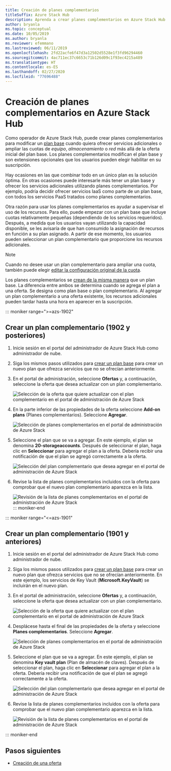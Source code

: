 ```yaml
---
title: Creación de planes complementarios
titleSuffix: Azure Stack Hub
description: Aprenda a crear planes complementarios en Azure Stack Hub.
author: bryanla
ms.topic: conceptual
ms.date: 10/05/2019
ms.author: bryanla
ms.reviewer: efemmano
ms.lastreviewed: 06/11/2019
ms.openlocfilehash: 2fd22acfe6f47d3a12502d5528e1f3fd96294460
ms.sourcegitcommit: 4ac711ec37c6653c71b126d09c1f93ec4215a489
ms.translationtype: HT
ms.contentlocale: es-ES
ms.lasthandoff: 02/27/2020
ms.locfileid: "77696488"
---
```

# <a name="create-add-on-plans-in-azure-stack-hub"></a>Creación de planes complementarios en Azure Stack Hub

Como operador de Azure Stack Hub, puede crear planes complementarios para modificar un [plan base](azure-stack-create-plan.md) cuando quiera ofrecer servicios adicionales o ampliar las cuotas de *equipo*, *almacenamiento* o *red* más allá de la oferta inicial del plan base. Los planes complementarios modifican el plan base y son extensiones opcionales que los usuarios pueden elegir habilitar en su suscripción.

Hay ocasiones en las que combinar todo en un único plan es la solución óptima. En otras ocasiones puede interesarle más tener un plan base y ofrecer los servicios adicionales utilizando planes complementarios. Por ejemplo, podría decidir ofrecer servicios IaaS como parte de un plan base, con todos los servicios PaaS tratados como planes complementarios.

Otra razón para usar los planes complementarios es ayudar a supervisar el uso de los recursos. Para ello, puede empezar con un plan base que incluye cuotas relativamente pequeñas (dependiendo de los servicios requeridos). Después, a medida que los usuarios vayan utilizando la capacidad disponible, se les avisaría de que han consumido la asignación de recursos en función a su plan asignado. A partir de ese momento, los usuarios pueden seleccionar un plan complementario que proporcione los recursos adicionales.

> [!NOTE]
> Cuando no desee usar un plan complementario para ampliar una cuota, también puede elegir [editar la configuración original de la cuota](azure-stack-quota-types.md#edit-a-quota).

Los planes complementarios se [crean de la misma manera](azure-stack-create-plan.md) que un plan base. La diferencia entre ambos se determina cuando se agrega el plan a una oferta. Se designa como plan base o plan complementario. Al agregar un plan complementario a una oferta existente, los recursos adicionales pueden tardar hasta una hora en aparecer en la suscripción.

::: moniker range=">=azs-1902"
## <a name="create-an-add-on-plan-1902-and-later"></a>Crear un plan complementario (1902 y posteriores)

1. Inicie sesión en el portal del administrador de Azure Stack Hub como administrador de nube.
2. Siga los mismos pasos utilizados para [crear un plan base](azure-stack-create-plan.md) para crear un nuevo plan que ofrezca servicios que no se ofrecían anteriormente.
3. En el portal de administración, seleccione **Ofertas** y, a continuación, seleccione la oferta que desea actualizar con un plan complementario.

   ![Selección de la oferta que quiere actualizar con el plan complementario en el portal de administración de Azure Stack](media/create-add-on-plan/add-on1.png)

4. En la parte inferior de las propiedades de la oferta seleccione **Add-on plans** (Planes complementarios). Seleccione **Agregar**.

    ![Selección de planes complementarios en el portal de administración de Azure Stack](media/create-add-on-plan/add-on2.png)

5. Seleccione el plan que se va a agregar. En este ejemplo, el plan se denomina **20-storageaccounts**. Después de seleccionar el plan, haga clic en **Seleccionar** para agregar el plan a la oferta. Debería recibir una notificación de que el plan se agregó correctamente a la oferta.

    ![Selección del plan complementario que desea agregar en el portal de administración de Azure Stack](media/create-add-on-plan/add-on3.png)

6. Revise la lista de planes complementarios incluidos con la oferta para comprobar que el nuevo plan complementario aparezca en la lista.

    ![[Revisión de la lista de planes complementarios en el portal de administración de Azure Stack](media/create-add-on-plan/add-on4.png "Create add-on plan")](media/create-add-on-plan/add-on4lg.png#lightbox)
::: moniker-end

::: moniker range="<=azs-1901"

## <a name="create-an-add-on-plan-1901-and-earlier"></a>Crear un plan complementario (1901 y anteriores)

1. Inicie sesión en el portal del administrador de Azure Stack Hub como administrador de nube.
2. Siga los mismos pasos utilizados para [crear un plan base](azure-stack-create-plan.md) para crear un nuevo plan que ofrezca servicios que no se ofrecían anteriormente. En este ejemplo, los servicios de Key Vault (**Microsoft.KeyVault**) se incluirán en el nuevo plan.
3. En el portal de administración, seleccione **Ofertas** y, a continuación, seleccione la oferta que desea actualizar con un plan complementario.

   ![Selección de la oferta que quiere actualizar con el plan complementario en el portal de administración de Azure Stack](media/create-add-on-plan/1.PNG)

4. Desplácese hasta el final de las propiedades de la oferta y seleccione **Planes complementarios**. Seleccione **Agregar**.

    ![Selección de planes complementarios en el portal de administración de Azure Stack](media/create-add-on-plan/2.PNG)

5. Seleccione el plan que se va a agregar. En este ejemplo, el plan se denomina **Key vault plan** (Plan de almacén de claves). Después de seleccionar el plan, haga clic en **Seleccionar** para agregar el plan a la oferta. Debería recibir una notificación de que el plan se agregó correctamente a la oferta.

    ![Selección del plan complementario que desea agregar en el portal de administración de Azure Stack](media/create-add-on-plan/3.PNG)

6. Revise la lista de planes complementarios incluidos con la oferta para comprobar que el nuevo plan complementario aparezca en la lista.

    ![Revisión de la lista de planes complementarios en el portal de administración de Azure Stack](media/create-add-on-plan/4.PNG)

::: moniker-end

## <a name="next-steps"></a>Pasos siguientes

* [Creación de una oferta](azure-stack-create-offer.md)
